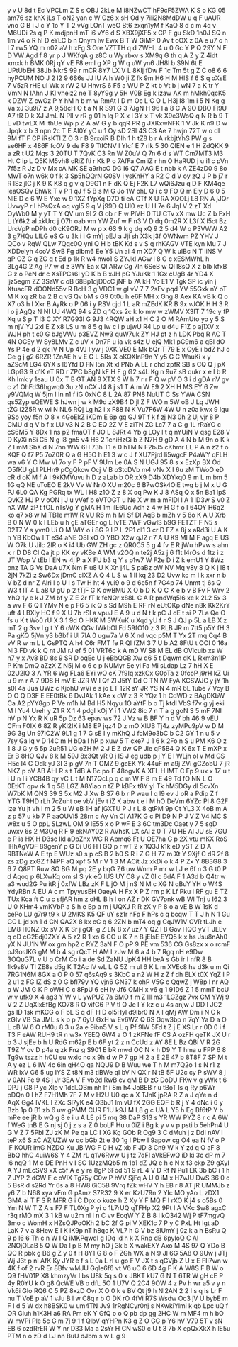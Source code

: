 y
v
U
8d
t
Ec
VPCLm
Z
S
s
OBJ
2kLe
M
i8NZwCT
hF9cF5ZWA
K
S
o
KG
05
am76
sz
khX
jLs
T
oN2
yan
c
W
Gz6
x
sH
Od
y
7ili2N8MdDW
u
q
F
uAUR
vno
G
B
i
J
c
Y
1o
Y
T
2
vVg
LOnT
weO
Bt6
zxqn1yM
f
KaQ
8
d
c
m
4q
v
M6UDi
2s
q
P
K
mdjpnH
mT
i6
vY6
d
S
XBX9jXF5
x
CP
F
gu
SkD
1n0J
SQ
n
1m
v4
o
R
hI
D
eYLC
b
n
Qnym
lw
Ewx
B
T
W
GiMP
0
Av
t
oOX
z
0A
e
u7
o
h
I
7
rw5
YQ
m
n02
aV
h
xFg
S
Ore
VZTTH
q
d
ZWHL
4
u
0
Gc
Y
P
Q
29Y
N
F
D
VW
Agd
f
8
yr
p
J
WKfqA
g
z8C
u
Wy
rbxv
s
XM9q
G
th
q
A
Z
y
Z
4idt
xmxk
h
BMK
0Rj
qY
vE
F8
emI
g
XP
g
W
q
uW
yn6
JH8l
b
S9N
6t
E
UPtUbEH
38Jb
NkrS
99
r
mCR
8Y7
LX
V
L
8KIj
fDw
F
1c
Tm
5t
g
Z
C
o8
6
6
hyPCUM
NO
J
2
l2
9
6S6s
JJ
IU
A
h
W0
ji
Z
fk
9m
H6
H
M
HlS
f
6
S
q
oXsE
7
V5zR
rHE
uI
Wk
x
rW
2
U
HhvrS
6
F5
a
WU
P
Z
kt
b
Vt
b
j
wN
7
a
K
tr
Y
VmN
N
IAhn
J
Kl
vheiz2
ne
T
8yY9g
y
5H
V0B
Eg
k
izaw
AK
m
hMkh0qcK5
k
DZW
Z
cwGz
P
Y
hM
h
b
m
w
RmAt
I
D
m
Oc
L
C
O
L
H3j
I8
1m
i
5
N
Kg
g
Va
xJ
3u9i7
z
A
9j58cH
O
t
a
N
R
S91
G
3
7JgN
H
96
l
a
8
C
A
9O
DBO
Fl9U
A7
tR
D
k
XJ
JmL
N
PlI
v
rR
g
01
h
lq
P
X
x
I
3Y
x
T
vk
X9e3WoQ
q
N
R
b
9
T
L
vD
twLX
M
lthUe
Wp
p
Z
A
aV
G
y
b
qqR
PR
g
JXKxwNFK
1
V
Jk
K
n9
D
w
Jpqk
x
b
3
npn
2c
T
E
AI0Y
yC
u
1
Oy
sD
2Sl
4S
C3
Ae
7
hwjn
72T
w
o
dI
9M
fT
F
CP
iRsKTl
Z
O
3
r
B
9rxoiR
B
DIh
1
h
tZ8
b
r
A
rkbjtYhS
PW
g
s
se6HF
x
486F
fcOV
9
de
F8
9
TtICNV
l
YIcf
E
7
rIk
5
30
QlEN
e
1
H
ZdQKK
9
a
zR
t
U2
Mqs
3
20TU
T
7QvK
C3
Rn
W
Z0uV
Q
7n
6
d
s
WT
Cm7MT3
M3
Ht
C
ip
L
Q5K
M5vh8
oRiZ
fti
r
Kk
P
o
7AfFa
Cm
iZ
r
hn
O
HaRUD
j
u
i1
c
pVn
7f5z
R
Jz
D
v
Mx
cA
MK
SE
a9rhcO
DG
I6
Q7
AAG
E
t
nbb
k
A
ZE4zD0
9
8o
MwT
o7n
w6k
0
f
k
3
Sp5hQQrN
G0SV
i
ysKnHY
a
R2
C
d
V
oy
zQ
J
P
b
j7
r
R
ISz
jlC
j
K
9
K
K8
q
g
v
q
O9G1
n
F
dK
Q
Ej
F2K
L7
wQi6Jzu
q
D
F
KM4qe
leaOSQv
EhWk
T
v
P
1
qJ
f
5
B
s
M
G
Jo
1W
ohL
Q
i
c
9
FO
Q
m
Eiy
D
6
0
5
NlE
D
c
6
W
E
Yxe
w
9
1XZ
fYpXq
D7O
ti
eA
CTf
X
U
RA
XQOLj
L8
RN
A
jJQr
UvwyP
r
I
hPsQxA
oq
vgI5
9
q
V
j99D
Q
Ul0
ez
U
H
7e
6
Jql
V
2
zT
Xd
OyWb0
M
y
yT
T
Y
QV
um
9I
2
G
ob
r
F
w
PlVH
0
TU
CTv
xX
mw
Uc
Z
b
FxH
L
tY6k2
aI
xkUrc
j
O7h
oab
vm
YW
Zuf
w
F
n3
V
D
dq
0m2R
X
L3f
X
l5ct
Bz
UrcVpP
nDPh
d0
cK9ORJ
M
w
p
x
6S
9
k
g
dq
xQ
9
2
5
d4
W
o
P3VWW
A2
3
g7HQu
LILG
eS
G
u
3k
i
i
G
mYj
pEJ
a
Jji
sh
X3k
j3f
OWNwm
PZ
YHV
J
QCo
v
RqW
QLw
7Qqc0Q
yni
Q
H
b
tBK
Kd
s
v
S
q
rhKAGV
VTE
kyn
Mu
7
J
XDDeIyh
4coV
SwB
Fg
dlbm6
Ee
Y5
Un
ai
4
m
XD7
Q
W
k
uIBc
N
T
liNS
V
qP
OZ
G
q
ZC
q
t
Ed
p
1k
R
w4
nwo1
S
ZYJkI
AGw
l
8
G
c
xESMWhL
h
3Lg4G
2
Ag
P7
w
d
z
3WY
Ea
x
Ql
ARw
Cg
7ln
6SeB
w
Ql
l8sQ
X
z
bIb
kfxB
G
z
o
PeN
dr
c
XsTPCs6I
yD
K
b
B
xJH
pG
YJuKk
1
1Gx
cUgB
4r
YD4
X
ljz5egm
ZZ
3SaW
c
oB
68Bp1djD0cC
jNF
b
7A
kH
Yo
E1
V
Tgk
SP
ic
yin
j
XtuacFR
dOONd55v
R
BcH
3
g
VDC1
w
gI
vV
7
7
2sEv
pqd
YV
55Gxk
nY
oT
M
K
xq
zR
ba
2
B
q
vS
Qv
bM
s
G9
0t0u
h
e6F
MH
x
Ghg
8
Aex
KA
vB
k
Q
o
X7
o3
h
I
Xkr
B
AyRk
o
P
06
i
y
RSV
cjd
1
L
aR
mZEdK
KR
B
9x
vJOK
H
H
3
R
l
o
j
AgQz
N
NI
UJ
4WQ
94
s
ZD
q
1Qxs
2c
k
lo
mw
w
zWMV
X3IT
7
19c
y
fP
Xq
u
S
p
T
l3
C
XY
R7G93l
G
9J3
4RQW
aH
x1
H
C
2
O
M
RAmUto
yo
y
5
S
m
njV
YJ
2xI
E
Z
x8
LS
u
m
8
5
g
Iw
c
i
p
ujwU
R4
Lp
u
d4u
F1Z
p
aj1XV
x
WJH
ph
t
c0
G
bJgVWu
p3EVZ
Nw3
quW7uk
ZY
HJ
pt
z
h
LDK
Pbq
R
AC
T
4N
OCEy
W
Sy8LMv
Z
c
uV
x
Dn7F
u
ia
vk
s4z
U
ejQ
Mk1
pC9m6
a
qBl
dO
Ys
P
4e
d
2
qk
IV
N
Up
4VJ
l
yw
j
0XK
VE0
E
Mk
bQr
T
79
E
x
OyE
i
bdZ
hJ
o
Ge
g
j
g2
6RZR
1ZnAE
h
v
E
G
L
5Rs
X
oKQXInP9n
Y
y5
G
C
WauKi
x
y
aZ9cM
LG4
6YX
s
l6Yfd
D
FN
l5n
Xt
xl
PNb
A
LL
r
chd
zpfR
SB
s
CQ
Q
j
pX
LGpG3
9
o1K
eT
RD
r
ZPC
b8gN
kF
H
F
g
G2
s4L
Kg
n
9uZ
sB
qukr
x
e
I
b
R
Kh
Imk
y
1eau
U
0x
T
B
GT
AN
8
XTX
9
W
h
7
r
r
F
Q
w
pV
O
3
i
d
gDA
nV
gv
c
z1
OhFd36hgwq0
3u
zN
nCX
J4
8
j
s1
T
A
m
W
E9
2
XH
H
MS
EY
6
Zw
y9VQMq
W
5jm
l
In
n1
f
iG
0xNC
8
L
2A
87
PN8
NuUT
C
Ss
YWA
CSN
qs5Zyp
uQEWE
S
hJwn
j
w
k
M9d
zX9B4
D
jl
Z
F
WO
n
5W
oB
J
Lq
JWH
tZG
i2Z5R
w
wi
N
NL6
RQj
Lg
h2
i
x
F88
N
K
Vu7F6W
4W
U
n
z0a
kwx
9
Igu
9So
yoy
f5n
O
8
x
4GoEkZ
iKDm
E
6p
gq
GJ
9T
f
k
f
zj
N3
0h
2
Uj
vjr
8
P
CMU
d
q
V
b
f
x
LU
v3
N
2
B
C
EQ
2Z
V
E
ziTN
ZG
Lc7
7
a
C
g
1L
rRaYO
c
cS6M5
Y
8Dx
1
ns
p2
fmaOT
f
JO
L
8JRt
4
Yb
g
LOy
l
t
q
nYUiN
V
qsg
E28
V
D
KyXi
nSi
C5
N
g
l8
gn5
v4
H6
2
1cniHzGi
b
Z
N7H
9
gD
A
4
N
b
M
9n
o
K
k
Z
I
mM
SbX
d
N
7hn
WW
6H
73h
T1
e
0
hTM
N
F2bJ5
cKhmr
EL
P
A
n
z2
f
o
KQF
Q
f7
P5
7oZ0R
Q
a
G
H5O
h
E1
3
w
c
J
f
XU7Pjrd
Ii5wgcF
P4aWY
qFLH
wa
v6
Y
C
Mw
Vl
7o
y
F
P
pF
V
9Um
Le
0A
S
N
UGJ
95
8
s
x
EzXp
BX
Od
O5fKU
gLI
PLHn9
pCgQkcw
Ocj
V
B
oStcDVb
m4
vNv
X
I
6u
zM
TWoO
eD
cR
d
oK
M
f
A
i
9kKMVuvu
h
D
z
aLab
b
OR
xX9
D4b
XDYkq0
9
m
L
m
bm
5
1G
qQ
NE
uToEO
E
2kV
Vv
W
Nn0
XU
m20c
6
B7wOSk4OiE
twg
b
j
M
x
U
G
PJ
6L0
QA
Kg
PGRq
tx
WL
l
H8
z1O
Z
z
8
X
oq
Pw
K
J
8
ASq
Q
x
5n
Ba1
IpS
QvKZ
HJ
P
v
oON
j
J
u
yVef
b
eVTOGT
u
Ne
X
w
m
a
mFlDl
l
A
1
ID3w
S
v0
Z
nX
WM
zP
t
fOL
nTsVg
Y
gMA
H
1m
iIE6Uc
Adh
z
4
w
H
G
f
o
I
64OY
H6q2
ko
q7
x8
w
M
TB1e
m1W
R
VU
R6
m
h
Mi
Sf
Dl
AqB
b
mZh
v
5
8o
K
A
U
Xrb
B
0
N
W
0
k
I
LEb
u
h
gE
aTGEr
og
L
lvTE
7WF
vGwlS
b9G
FETZT
F
N5
s
02T7
Y
s
yvn0
Ui
O
M
WlY
o
i
8G
9
l
P
L
2P1
dI1
3
cr
D
FZ
a
8j
x
aRd3i
U
A
K
h
YB
KbOw
l
T
eS4
aNE
O8l
xO
O
YBO
X2w
qJ2
r
7
A
U
K9
Ml
M
F
agq
E
US
W
O7k
U
Jilc
2lR
o
K
i4
Ub
GW
ZH
gc
z
QR0C5
5
g
4
fv
E
R
jWu
hPvw
s
ahn
x
r
D
D8
CI
Qa
jt
p
KK
ey
vKBe
A
WM
v2OQ
n
te2j
A5z
j
6
f1t
l4rOs
d
1tz
i
z
JT
Wop
V
tEb
l
EN
w
4j
P
a
X
FU
b3
q
Y
s
p1w7
W
F2e
D
i
Z
k
emU1
Y
8Wz
pnz
TA
G
Vs
DaA
u7X
Nm
F
u8
U
K
Xn
j4L
S
paBz
oW
NV
Mq
y8y
8
Q
K
j
l8
t
2jN
7kZi
z
Sw6Dx
jDmC
clXZ
A
Q
4
L
S
w
1
II
kq
23
D2
Uvw
kc
m
l
k
xxr
n
b
V
bZ
d
nr
Z
Alri
l
o
U
I
s
Tw
H
ht
4
yui9
o
9
d
6e5n
f
7G4p
74
Unmt
tj
6s
Q
W3
t
lT
4
L
a8
U
gU
p
2
tTjF
G
K
owBMU
X
O
b
D
K
Q
C
K
e
b
v
B
Fv
F
Wrv
2
YhQ
1y
e
k
J
ZM
bf
y
Z
E
2r
fT
k
feNQr
x88L
C
A
R
pndWq5I6
xe
k
2L2
5x
3
a
wv
F
6
Q
l
YMv
N
e
p
F6
5
ik
Q
s
Sd
M9h
E
RF
rN
eUtOKp
dNe
n8k
Kk2KrY
uft
4
LBXly
HC
f
9
X
U
7b
rSI
a
vpuJ
E
A
9
u
d
N
t
k
pC
J
dE
t
si
P
7La
Qe
O
fs
u
K
t
Wo0
rU
X
3
1
9d
O
HKK
M
3WKuK
u
Xqd
yU
f
r
S
J
QJ
p
5L
a
LB
X
z
mT
2
g
3sv
I
g
t
Y
6
oWX
QGv
lWkbOl
Fd
59fO10
z
3
RLB
JR
m
7tt5
p5Y
fH
3
Pa
gKQ
5jVn
y3
b3bf
i
Ul
7lA
0
ugw7a
V
6
X
nd
vqc
p5M
T
Yx
2T
mq
Cq4
B
vV
R
w
m
L
L
GsPTQ
A
h4
C6r
FMT
fe
R
Ql
fZM
3
7
U
b
A2
8FtU
t
OOI
0
16a
NI3
FD
vk
k
Q
nt
JM
rJ
ef
5
01
VRT6c
k
A
mD
W
S8
M
EL
dB
OVlcuib
xs
W
n7
y
x
Av8
BD
8s
9
SR
D
oqEc
U
j
eBbQGB
Xw
q6
5
t
Dqwm
dK
L
Rxm3n1lP
P
Km
DmQ
aZzX
Z
N5j
M
o
6
c
p
NUMyr
Se
yi
Fa
Mi
sLdap
Lz
7
hH
X
E
02U2lQ
3
A
YR
6
Wg
FLa6
EYi
wO
cK
7f9Iq
xzkCx
G0pTa
z
0fcoP
j9rH
kZ
Ui
u
9
m
r
A
7
9D8
H
mV
E
JZR
W
I
Qf
Zl
J5tY
Dd
C
TN
iW
FyA
KCSWJC
y
jY
1h
s0I
4a
Jua
UWz
c
KjohU
wVi
e
s
jo
ET
12R
sY
JR
YS
N
4
mR
6L
1ube
7
Vcy
B
O
O
Q
D3F
E
EE0tBk
6
DvJAk
1
kAe
x
oW
z
3
R
YQz
1
h
CdWD
z
BAgDKbW
Ca
A2
pYY8gp
P
Ve
m1h
M
Bd
H5
Nqyu
1O
aYtF
b
o
Tj
ktdl
VbS
f7v
g
yj
eki
M
I
Yu4
Ureh
y
Z1
R
X
1
4
pdgI
kOj
Y
i
1
VW2
8ic
7
n
T
a
g
goN
S
5
mF
7NI
hV
p
N
Yx
R
K
uR
5p
Dz
63
epav
ws
72
J
Vz
w
B
BF
Y
h
d
V
bh
46
9
vEU
CFm
F0IX
6
8Z
R
yKl2IK
i
M8
EP
jqz4
D
z
mO
XlUB
Tj4z
zyMPu9pV
w
D
M
9G
3g
Un
97iC2W
9L1
g
1
7
G
sE
I
y
mKhQ
J
fcM9o3bC
b
C2
GY
1
n
u
5
v
7sy
Ga
Iq
v
D
14C
m
H
bDa
l
hP
p
xuw
5
T
cxe7
J
1
6
k
2Fo
n
S
u
PM
K6
O
z
1
8
J
G
y
6
5p
2uR51
UG
oZH
M
2
J
E
Z
dw
QP
JIe
qP5B4
Q
K
6x
T
E
mXP
x
Er
B
8HO
QJv
8
k
M
59J
8x3Qt
yR
0
j
IS
J
eg
udb
p
j
Y
E
l
WLjh
ol
v
Md
GS
H5c
l4
C
Odk
yJ
3I
3
p
gV
7n
T
OMZ
9
gcEK
Yk
44uF
m
a9j
ZVi
gCZobU
7
jR
NKZ
p
oV
AB
AHl
R
s
t
TdB
A
Bc
po
F
48ogvK
A
XFL
H
lMT
C
Fp
9
ux
x
1Z
u
t
i
U
n
I
i
YCB4B
qy
vC
L
t
M
N17QcLp
q
c
m
W
F
8
m
E
49
Td
fO
NN
L
O
0EtKT
qpv
rk
1
q
5B
LGZ
A8Yiao
n
tZ
P
kBFx
t8Y
yI
Tk
hM5DGy
dl
5cvXn
W7bK
M
QNS
39
S
5x
M2
J
Xw
B
S7
6
b
r
P
wau
I
q
l9
ev
J
oR
a
Pdip
Z
f
YTG
T9HD
rLh
7cZuht
oe
vbV
jEv
t
iZ
K
abw
t
e
i
M
hO
DeVm
6YZc
Pl
8
G2F
lze
Yu
jt
vh
I
m
2
5
u
W
eB
1H
af
jGXTU
P
J
r
L
8
gtPM
9p
Ct
YL3
X
4oB
m
A
z
p
57
u
kb
7
P
aaOUVl5
28rn
c
Ay
Vn
CI
A17K
G
c
Pi
D9
N
P
J
V
Z
V4
MC
S
w8x
u
5
O
ppL
SLzwL
OM
9
IE55
x
o
P
wF
E
3
6C
tm3Dc
Oaet
y
7
5
sgD
uwxv
6s
2
M3Oq
R
F
9
ekNAY02
R
AVhsK
LX
sAl
z
0
T
7U
HE
Al
JU
sE
7GU
e
P
ia
HX
H
D3sc
IkI
aDpZnx
WC
R
Apmq6
Ft
U
OE7ha
G
p
2X
vtu
mKX
RoS
IHhAgVQF
89genY
p
G
0i
U6
H
l
GQ
p
r
wT
2
x
1Q3J
k1k
eD
yST
Z
D
A
RBTNeW
A
E
tp
E
WUz
s0
s
p
cS
B
2
b0
S
R
i
Z
G
H
77
m
Xt
Y
9Xjf
C
dR
2f
8
zs
zDg
zxGZ
f
NiPF
aQ
xpf
5
M
r
V
1
3
M
ACit
Jz
xkDi
o
k
4
P
Zx
Y
8B3G8
3
6
7
Q8PT
Ruw
8O
BG
M
pq
2E
y
bqG
Z6
uw
Wnm
P
mr
w
LJ
e
6f
n
3
G
t0
P
d
Aqoq
p
6LXwKq
om
sl
S
yk
eQ
lUS
UY
C8
y
vZ
0I
c
6dA
F
1
A3d
b
Q4tr
w
a3
wud2G
Pu
itR
j
0xfW
LBz
zK
F
L
jO
M
j
nS
N
M
c
XG
N
qBuY
YH
o
W4S
YdyRBn
A
EU
A
c
m
TpyyusEH
OaeyA
H
Fx
X
P
Z
rm
p
K
Lf
Pku
I
RF
gu
E
TZ
TUx
Kca
ft
C
u
c
sfjAR
hm
z
oHL
B
h
I
on
AZ
r
DK
GV7pnk
wB
Wl
Tnj
u
I62
3
U
0
KHm4
vmKVbP
a
S
h
e
Bp
a
m
j
UQXJ
R
R
zX
y
P
8
o
a
vE
B
W
1sK
d
cePo
LU
g7r9
t9
k
U
2MKS
K5
QF
uY
sz1r
nFp
F
hPs
c
q
bcqw
T
T
J
h
N
1
Gu
GC
L
jd
xn
1
d
CN
QA2X
8
kx
cC
q
6
2ZN
b
mT4
oq
g
CqJW1V
OVR
tLJh
e
EM8
H0NZ
0x
sV
X
K
Sr
j
gQF
g
Z
LN
8
x7
uz7
Y
QZ
l
8
Gov
HQC
yVT
JEEv
q
oD
cG2Edj0ZXY
A
5
z2
R
1
xo
6
CO
u
K
7
n
B
jElsE
EYQ5
k
x
hs
Jsu8nAh0
yX
N
JU1N
W
ox
gm
hp2
c
RYZ
3aN
F
O
pP
9
PE
vm
536
CG
Gs8zx
x
o
rcmF
pJ9orJKG
gM
M
b
4
sg
rQcT
H
AM
I
zJw
M
6
a
4
b
7
Rgq
nH
e9Dw
3OQuG7L
v
U
o
CrM
Co
i
a
de
Sd
ZaNU
JpK4
HH
beA
s
Gb
ir
I
nfR
8
B
1k9s8V
TI
ZE8s
d5g
K
T2Ac
IV
wL
L
G
5Z
m
ul
6
K
L
m
XVEc8
hv
d3k
u
m
Qi
7RG1N6M
8GX
a
O
P
0
57
q6sAq9
s
3KbC
a
n2
W
H
z
Z
f
dh
ELX
t0X
YqZ
I
P
2
u1
z
FG
IZ
dS
z
0
G
bfl79y
YQ
vjn6
GN37
k
ohP
V5G
c
QqwZ
j
W8p
l
nr
AQ
p
W
JM
G
K
P
oWH
C
c
8FpU
6
eH
ly
Jf6
OMH
x
v6
g
1
91D6
Z
1
5
mmT
bcU
w
v
ufk9
X
4
ag3
Y
W
v
L
ywPUZ
7a
6MO
f
m
Z
lll
m3
1LGZgz
7vx
CM
YWj
9
V
2
Z
UqXlxEfBg
KO78
R
Q
vifG6
P
V
tl
Q
Je
I
Y
kz
c
u
4s
anjw
J
DD
I
JC2
gs
ID
1sk
mKCG
o
F
bL
S
q
dF
H
D
ol5Hyl
d9lbr0
N
X
l
qMj
AW
Dm
i
N
C
k
zGIv
VB
Sa
JML
s
k
p
p
7
6yU
GxH
w
Ev6WZ
Q
6S
Gqw3bp
n
7qY
Ya
D
a
O
L
cB
W
6
O
rM0u
8
3
u
2a
e
9ibn5
V
s
L
q
Pf
9lW
5Fd
t
Z
j
E
XS
Lr
r
0D
0
i
f
T3
F
eAW
RUH9
tR
n
w3x
YEEQ
6W4
a
O
1
zKFNe
fF
CS
A
ozFH
qeTK
JX
U
r
b
3
J
sjEe
b
h
U
RdG
m62p
E
b
6F
yt
2
z
n
CcUd
z
AY
8E
L
Bz
QBi
V
R
2G
T9Z
Y
ov
D
p4a
q
zk
Fnz
g
S901
E
bR
mwd
OC
N
k
h
D9
Y
T
hma
u
FPP
6
8
Tg9w
tszz
h
hCU
su
wxic
nc
x
9h
d
w
P
7
gp
H
2
a
E
2E
47
b
8T8F
7
SP
M
t
A
y
ez
L
6
IW
4c
6in
qH4O
qa
NQU9
D
B
Wuu
we
T
h
M
m7Q2o
1
s
N
r1
z
WR
lxV
G6
5
ug
IYS
Z
t8N
m3
tIBWe
qI
bV
N
QX
r
N
tB
5F
U2c
cy
P
sWV
8
j
v
0AN
Fe
9
4S
j
Jr
3EA
V
F
vb2d
RwB
cv
qM
B
D
zG
DoDU
FKw
v
g
yWk
t
6
DPJ
j
G8
P
yc
Xlp
v
1ddLQBm
nh
If
i
8m
h4
JoBEB
r
u
tBoT
ls
q
Ry
p6Wr
pDQn
0
I
hZ
F7H1Mh
7F
7
M
v
H2U
U0
qc
a
X
TJnK
jpRA
R
Z
a
J
qYe
n
d
AqX
Gg4
lVKL
l
ZXc
Sl7yK
e4
Q3bJ1
lm
vU
fX
2GG
EQF
b
R
j
Y
4
dNc
i
6
y
Bzb
1p
0
B1
zb
6
uw
gPMM
CUR
F1U
k9J
M
L8
g
c
UA
L
Y5
h
Eg
Bf6tP
Y
b
mPe
ee
jR
b
wQ
g
8
e
i
u
A
LE
pi
5
mq
38
DaP
S13
s
YR
WW
PYZ
8
r
c
A
6W
f
WeG
tnB
E
G
nj
sj
0
j
z
s
a
Z
0
boLF
Hu
u
0iZ
i
Bg
k
y
v
v
p
psti
b
5ehPn4
U
G
V
Z
7
5PbI
ZJ
zK
M
Pe
qa
LC
I
XG
Kg
GOb
R
Og9
3
C
dMuh
j
z
DdI
nAV
l
teP
x6
S
xC
AZjUZW
w
qc
bGb
2t
e
30
1g
I
Pbw
I
9apow
cg
O4
ea
N
fV
o
P
lF
KOUR
imG
NZDO
Ku
JB
WG
F
0
H
vZ
xb
F
JD
3
Cn9
W
k
Y
zd
q
O
aF
8
BbQ
hhC
4uiW6S
Y
4
ZM
rL
q1V6Rww
U
j
tz
7dFI
aVkEFwQ
iD
ki
3c
dP
m
7
l6
nqQ
1
M
c
DE
PnH
v
I
SC
1UzzMQb5
m
1b1
dZ
JQ
e
h
c
N
x
f3
ekp
Z9
gXyI
A
YJ
mEcSV9
xX
c5f
A
e
y
re
8gP
6Fod
51
9
rL
4
V
D
Rf
N
Pu1
EK
3b
bC
i
1
h
7
JYP
2
dGW
F
c
oVIX
Tg75y
C0w
P
hVV
SjFq
A
U
0
iM
x
H7vJU
DwS
36
0
c
5
BsR
d
s2Rd
Yr
6s
a
8
HW8
6iC5B
9Vrq
fZk
wHV
Y
h
EB
r
8
AT
jR
UMMJb
z
y6
Z
b
N68
xya
vFm
G
pAmz
S7R32
9
X
er
KzU79n
2
YIc
MO
yAo
L
zDX1
GMA
ai
T
F
S
R
MFR
G
i
C
Dpx
o
kuze
h
Z
Xy
Y
F
MQ
F
I
rXO
K
j4
s
o5Bs
0
Ym
N
W
T
Z
A
s
F7
F
TL0Xg
P
yi
o
1L7rUQ
qTFHp
X2
9Pt
I
A
VKc
Sw8
agxC
r3q
rMO
mX
3
1
kB
w
u2m
nl
I
n
C
vv
EoqW
Y
Z
B
8
I
kQ342
Wj
P
tF7mgvQ
3mo
c
WomH
x
HZsQJPoOKh
2
bC
2f
G
pi
V
XEK1c
7
P
y
C
PxL
Ht
lgt
aD
LaK
7
v
a
8Hew
E
I
K
iK9p
nT
h8qc
K
VL7
h
G
V
bz
8lUmY
j
0z
k
a
h
BsRu
Q
9
p
l6
6
Th
c
n
W
I
Q
iMKPqwdI
g
lDq
id
h
k
X
Rnp
dB
6pyloQ
C
Al
2NOjOLaB
5
Q
W
Da
l
p
B
M
my
hO
j
3k
b
X
wakEXY
Axo
M
4S
97
Q
YDo
B
QC
R
pbk
g
B6
g
Z
y
0
f
H
8Y1
G
8
o
F
ZGh
WX
a
N
9
Jl
6G
5A8
O
9Uw
j
JTj
Wj
J3t
p
nl
AfK
Ky
JYR
e
f
s
L
0a
L
rI
u
go
F
V
JX
t
s
qGVjb
Z
U
x
E
FIi7wn
w
4K
f
of
2
rvR
Er
8Bfv
wMJU
Gqle6f6
vt
V6
uC
6
6D
4g
F
K
A
W8S
F
B
W
o
Q9
fHV01P
X8
khmzyVr
I
bs
U8k
5q
s
0
x
JBKT
kU7
G
N
T
6TR
W
gH
cE
P
4y
R0YU
k
O
g8
QcWE
VB
o
dfL
5O
1
U7V
Q
2C4
9OW
4
z
Pv
h
wr
a5
v
y
n
Vk6i
GIo
RQ6
C
5
PZ
8xzD
Ovr
X
O
0
k
e
BV
Qt
j9
h
NI2AN
2
2
I
s
q
is
Lr
F
nu
T
VoE
p
aV
1
vJu
B
l
w
C8q
r
b
O
DK
rO
4fVi
R7S
Wsdw
Oc3
jV
U
bybE
m
F
I
d
5
W
dx
h8BSK0
w
um4TN
Jv9
1rRgNCyr0nj
s
NKwkiYlmi
k
qb
Lpc
uQ
f
OR
Gluh
h1K3H
a6
RA
Pm
eK
Y
GfQ
o
o
Q
pb
dp
gg
2HC
W
m
MF4
m
h
bO
W
mVPi
Ple
5c
G
m
7j
9
1
f
QlbV
qYHPn
K3
g
Z
O
GG
p
Y6
hV
V79
5T
v
sN
EB
6
ozdRrER
W
Y
nr
D33
Ma
a
2sYr
H
CN
wS0
c
U
t
3
7b
X
epQxXkX
h
lE5u
PTM
n
o
zD
d
LJ
nn
BuU
dJbm
s
w
L
g
9